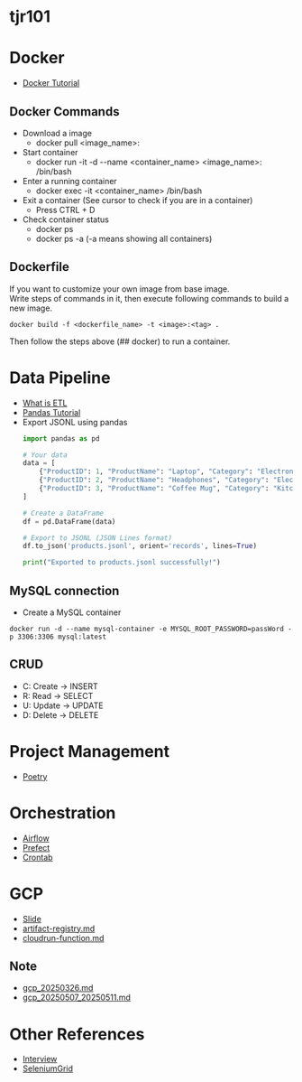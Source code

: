 # tjr101

# Docker
- [Docker Tutorial](https://docs.uuboyscy.dev/docs/category/docker-tutorial)
## Docker Commands
- Download a image
    - docker pull <image_name>:<tag>
- Start container
    - docker run -it -d --name <container_name> <image_name>:<tag> /bin/bash
- Enter a running container
    - docker exec -it <container_name> /bin/bash
- Exit a container (See cursor to check if you are in a container)
    - Press CTRL + D
- Check container status
    - docker ps
    - docker ps -a (-a means showing all containers)

## Dockerfile
If you want to customize your own image from base image. \
Write steps of commands in it, then execute following commands to build a new image.
```
docker build -f <dockerfile_name> -t <image>:<tag> .
```
Then follow the steps above (## docker) to run a container.

# Data Pipeline
- [What is ETL](https://docs.uuboyscy.dev/docs/Data%20Pipeline/What%20is%20ETL)
- [Pandas Tutorial](https://docs.uuboyscy.dev/docs/category/pandas-tutorial)
- Export JSONL using pandas
    ```python
    import pandas as pd

    # Your data
    data = [
        {"ProductID": 1, "ProductName": "Laptop", "Category": "Electronics", "Price": 1200},
        {"ProductID": 2, "ProductName": "Headphones", "Category": "Electronics", "Price": 150},
        {"ProductID": 3, "ProductName": "Coffee Mug", "Category": "Kitchenware", "Price": 20},
    ]

    # Create a DataFrame
    df = pd.DataFrame(data)

    # Export to JSONL (JSON Lines format)
    df.to_json('products.jsonl', orient='records', lines=True)

    print("Exported to products.jsonl successfully!")
    ```

## MySQL connection
- Create a MySQL container
```
docker run -d --name mysql-container -e MYSQL_ROOT_PASSWORD=passWord -p 3306:3306 mysql:latest
```

## CRUD
- C: Create -> INSERT
- R: Read -> SELECT
- U: Update -> UPDATE
- D: Delete -> DELETE

# Project Management
- [Poetry](https://docs.uuboyscy.dev/docs/Python/Project%20Management/Virtual%20Environment/Poetry)

# Orchestration

- [Airflow](https://docs.uuboyscy.dev/docs/Orchestration/AirFlow/)
- [Prefect](https://docs.uuboyscy.dev/docs/Orchestration/Prefect/)
- [Crontab](https://crontab.guru/#*/15_4-12,16-20_*_*_3)

# GCP
- [Slide](https://uuboyscy.notion.site/GCP-6301fc45c4924b9f929d5aac5049e52c?pvs=4)
- [artifact-registry.md](artifact-registry.md)
- [cloudrun-function.md](cloudrun-function.md)

## Note
- [gcp_20250326.md](./gcp_20250326.md)
- [gcp_20250507_20250511.md](gcp_20250507_20250511.md)

# Other References
- [Interview](https://github.com/uuboyscy/tjr101/tree/main/interview-question)
- [SeleniumGrid](https://github.com/uuboyscy/tjr101/blob/main/selenium-demo/selenium-api-demo.py)

